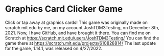# Graphics Card Clicker Game
Click or tap away at graphics cards!
This game was originally made on scratch.mit.edu by me, on my account JoshTDM3Testing, on December 8th, 2021. Now, I have GitHub, and have brought it there.
You can find me on Scratch at https://scratch.mit.edu/users/JoshTDM3Testing/
You can find the game there at https://scratch.mit.edu/projects/610828814/
The last update for the game, 1.14.1, was released on 4/27/2022.
